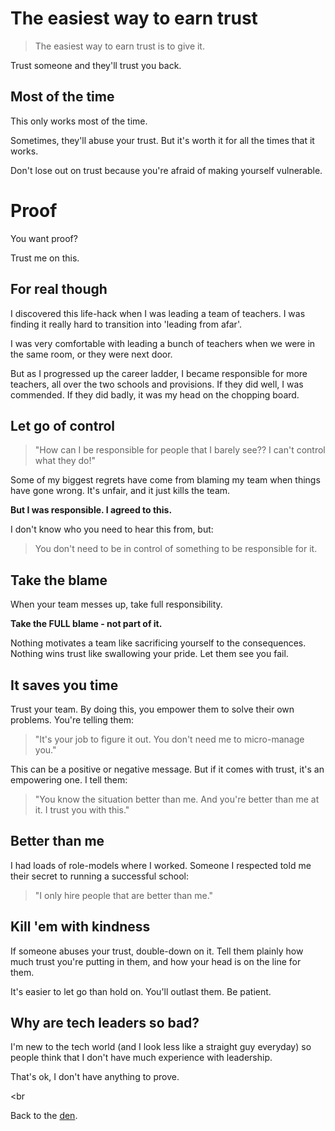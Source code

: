 # The easiest way to earn trust

> The easiest way to earn trust is to give it.

Trust someone and they'll trust you back.

## Most of the time

This only works most of the time.

Sometimes, they'll abuse your trust. But it's worth it for all the times that it works.

Don't lose out on trust because you're afraid of making yourself vulnerable.

# Proof

You want proof? 

Trust me on this.

## For real though

I discovered this life-hack when I was leading a team of teachers. I was finding it really hard to transition into 'leading from afar'.

I was very comfortable with leading a bunch of teachers when we were in the same room, or they were next door.

But as I progressed up the career ladder, I became responsible for more teachers, all over the two schools and provisions. If they did well, I was commended. If they did badly, it was my head on the chopping board.

## Let go of control

> "How can I be responsible for people that I barely see?? I can't control what they do!"

Some of my biggest regrets have come from blaming my team when things have gone wrong. It's unfair, and it just kills the team.

**But I was responsible. I agreed to this.**

I don't know who you need to hear this from, but:

> You don't need to be in control of something to be responsible for it.

## Take the blame

When your team messes up, take full responsibility.

**Take the FULL blame - not part of it.**

Nothing motivates a team like sacrificing yourself to the consequences. Nothing wins trust like swallowing your pride. Let them see you fail.

## It saves you time

Trust your team. By doing this, you empower them to solve their own problems. You're telling them:

> "It's your job to figure it out. You don't need me to micro-manage you."

This can be a positive or negative message. But if it comes with trust, it's an empowering one. I tell them: 

> "You know the situation better than me. And you're better than me at it. I trust you with this."

## Better than me

I had loads of role-models where I worked. Someone I respected told me their secret to running a successful school:

> "I only hire people that are better than me."

## Kill 'em with kindness

If someone abuses your trust, double-down on it. Tell them plainly how much trust you're putting in them, and how your head is on the line for them.

It's easier to let go than hold on. You'll outlast them. Be patient.

## Why are tech leaders so bad?

I'm new to the tech world (and I look less like a straight guy everyday) so people think that I don't have much experience with leadership.

That's ok, I don't have anything to prove.

<br
  >

Back to the [den](/wikiblogarden).
